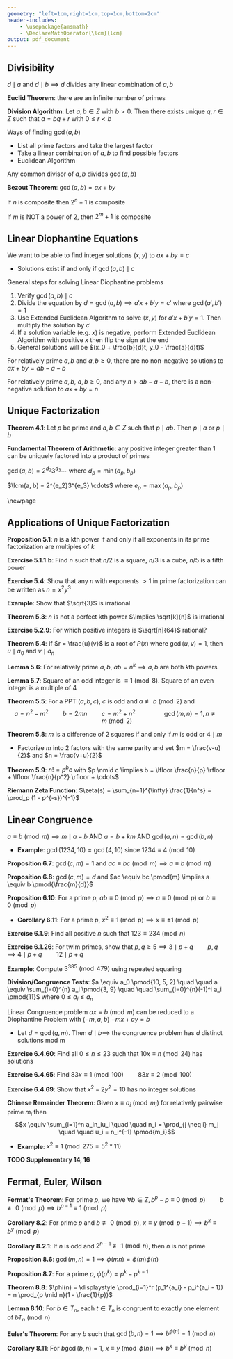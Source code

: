 ```yaml
---
geometry: "left=1cm,right=1cm,top=1cm,bottom=2cm"
header-includes:
    - \usepackage{amsmath}
    - \DeclareMathOperator{\lcm}{lcm}
output: pdf_document
---
```


## Divisibility

$d \mid a$ and $d \mid b \implies d$ divides any linear combination of $a, b$

**Euclid Theorem**: there are an infinite number of primes

**Division Algorithm**: Let $a, b \in Z$ with $b > 0$. Then there exists unique $q, r \in Z$ such that $a = bq + r$ with $0 \leq r < b$

Ways of finding $\gcd(a, b)$

- List all prime factors and take the largest factor
- Take a linear combination of $a, b$ to find possible factors
- Euclidean Algorithm

Any common divisor of $a, b$ divides $\gcd(a, b)$

**Bezout Theorem**: $\gcd(a, b) = ax + by$

If $n$ is composite then $2^n - 1$ is composite

If $m$ is NOT a power of $2$, then $2^m + 1$ is composite

## Linear Diophantine Equations

We want to be able to find integer solutions $(x, y)$ to $ax + by = c$

- Solutions exist if and only if $\gcd(a, b) \mid c$

General steps for solving Linear Diophantine problems

1. Verify $\gcd(a, b) \mid c$
2. Divide the equation by $d = \gcd(a, b) \implies a'x + b' y = c'$ where $\gcd(a', b') = 1$
3. Use Extended Euclidean Algorithm to solve $(x, y)$ for $a'x + b'y = 1$. Then multiply the solution by $c'$
4. If a solution variable (e.g. $x$) is negative, perform Extended Euclidean Algorithm with positive $x$ then flip the sign at the end
5. General solutions will be $(x_0 + \frac{b}{d}t, y_0 - \frac{a}{d}t)$

For relatively prime $a,b$ and $a, b \geq 0$, there are no non-negative solutions to $ax + by = ab - a - b$

For relatively prime $a,b$, $a, b \geq 0$, and any $n > ab - a - b$, there is a non-negative solution to $ax + by = n$

## Unique Factorization

**Theorem 4.1**: Let $p$ be prime and $a,b \in Z$ such that $p \mid ab$. Then $p \mid a$ or $p \mid b$

**Fundamental Theorem of Arithmetic**: any positive integer greater than $1$ can be uniquely factored into a product of primes

$\gcd(a, b) = 2^{d_2}3^{d_3} \cdots$ where $d_p = \min(a_p, b_p)$

$\lcm(a, b) = 2^{e_2}3^{e_3} \cdots$ where $e_p = \max(a_p, b_p)$

\newpage

## Applications of Unique Factorization

**Proposition 5.1**: $n$ is a kth power if and only if all exponents in its prime factorization are multiples of $k$

**Exercise 5.1.1.b**: Find $n$ such that $n/2$ is a square, $n/3$ is a cube, $n/5$ is a fifth power

**Exercise 5.4**: Show that any $n$ with exponents $>1$ in prime factorization can be written as $n = x^2 y^3$

**Example**: Show that $\sqrt{3}$ is irrational

**Theorem 5.3**: $n$ is not a perfect kth power $\implies \sqrt[k]{n}$ is irrational

**Exercise 5.2.9**: For which positive integers is $\sqrt[n]{64}$ rational?

**Theorem 5.4**: If $r = \frac{u}{v}$ is a root of $P(x)$ where $\gcd(u, v) = 1$, then $u \mid a_0$ and $v \mid a_n$

**Lemma 5.6**: For relatively prime $a, b$, $ab = n^k \implies a, b$ are both $k$th powers

**Lemma 5.7**: Square of an odd integer is $\equiv 1 \pmod{8}$. Square of an even integer is a multiple of $4$

**Theorem 5.5**: For a PPT $(a, b, c)$, $c$ is odd and $a \not \equiv b \pmod{2}$ and
$$a = n^2 - m^2 \quad \quad b = 2mn \quad \quad c = m^2 + n^2 \quad \quad \quad \quad \gcd(m, n) = 1, n \not \equiv m \pmod{2}$$

**Theorem 5.8**: $m$ is a difference of 2 squares if and only if $m$ is odd or $4 \mid m$

- Factorize $m$ into $2$ factors with the same parity and set $m = \frac{v-u}{2}$ and $n = \frac{v+u}{2}$

**Theorem 5.9**: $n! = p^b c$ with $p \nmid c \implies b = \lfloor \frac{n}{p} \rfloor + \lfloor \frac{n}{p^2} \rfloor + \cdots$

**Riemann Zeta Function**: $\zeta(s) = \sum_{n=1}^{\infty} \frac{1}{n^s} = \prod_p (1 - p^{-s})^{-1}$

## Linear Congruence

$a \equiv b \pmod{m} \implies m \mid a - b$ AND $a = b + km$ AND $\gcd(a, n) = \gcd(b, n)$

- **Example**: $\gcd(1234, 10) = \gcd(4, 10)$ since $1234 \equiv 4 \pmod{10}$

**Proposition 6.7**: $\gcd(c, m) = 1$ and $ac \equiv bc \pmod{m} \implies a \equiv b \pmod{m}$

**Proposition 6.8**: $\gcd(c, m) = d$ and $ac \equiv bc \pmod{m} \implies a \equiv b \pmod{\frac{m}{d}}$

**Proposition 6.10**: For a prime $p$, $ab \equiv 0 \pmod{p} \implies a \equiv 0 \pmod{p}$ or $b \equiv 0 \pmod{p}$

- **Corollary 6.11**: For a prime $p$, $x^2 \equiv 1 \pmod{p} \implies x \equiv \pm 1 \pmod{p}$

**Exercise 6.1.9**: Find all positive $n$ such that $123 \equiv 234 \pmod{n}$

**Exercise 6.1.26**: For twim primes, show that $p, q \geq 5 \implies 3 \mid p + q \quad \quad p, q \implies 4 \mid p + q \quad \quad 12 \mid p + q$

**Example**: Compute $3^{385} \pmod{479}$ using repeated squaring

**Division/Congruence Tests**: $a \equiv a_0 \pmod{10, 5, 2} \quad \quad a \equiv \sum_{i=0}^{n} a_i \pmod{3, 9} \quad \quad \sum_{i=0}^{n}(-1)^i a_i \pmod{11}$ where $0 \leq a_i \leq a_n$

Linear Congruence problem $ax \equiv b \pmod{m}$ can be reduced to a Diophantine Problem with $(-m, a, b)$ $-mx + ay = b$

- Let $d = \gcd(g, m)$. Then $d \mid b \implies$ the congruence problem has $d$ distinct solutions mod m

**Exercise 6.4.60**: Find all $0 \leq n \leq 23$ such that $10 x \equiv n \pmod{24}$ has solutions

**Exercise 6.4.65**: Find $83 x \equiv 1 \pmod{100} \quad \quad 83 x \equiv 2 \pmod{100}$

**Exercise 6.4.69**: Show that $x^2 - 2y^2 = 10$ has no integer solutions

**Chinese Remainder Theorem**: Given $x \equiv a_i \pmod{m_i}$ for relatively pairwise prime $m_i$ then
$$x \equiv \sum_{i=1}^n a_in_iu_i \quad \quad n_i = \prod_{j \neq i} m_j \quad \quad u_i = n_i^{-1} \pmod{m_i}$$

- **Example**: $x^2 \equiv 1 \pmod{275 = 5^2 * 11}$

**TODO Supplementary 14, 16**

## Fermat, Euler, Wilson

**Fermat's Theorem**: For prime $p$, we have $\forall b \in Z, b^p - p \equiv 0 \pmod{p} \quad \quad b \not \equiv 0 \pmod{p} \implies b^{p-1} \equiv 1 \pmod{p}$

**Corollary 8.2**: For prime $p$ and $b \not \equiv 0 \pmod{p}$, $x \equiv y \pmod{p-1} \implies b^x \equiv b^y \pmod{p}$

**Corollary 8.2.1**: If $n$ is odd and $2^{n-1} \not \equiv 1 \pmod{n}$, then $n$ is not prime

**Proposition 8.6**: $\gcd(m, n) = 1 \implies \phi(mn) = \phi(m) \phi(n)$

**Proposition 8.7**: For a prime $p$, $\phi(p^k) = p^k - p^{k-1}$

**Theorem 8.8**: $\phi(n) = \displaystyle \prod_{i=1}^r (p_1^{a_i} - p_i^{a_i - 1}) = n \prod_{p \mid n}(1 - \frac{1}{p})$

**Lemma 8.10**: For $b \in T_n$, each $t \in T_n$ is congruent to exactly one element of $bT_n \pmod{n}$

**Euler's Theorem**: For any $b$ such that $\gcd(b, n) = 1 \implies b^{\phi(n)} = 1 \pmod{n}$

**Corollary 8.11**: For $b \gcd(b, n) = 1$, $x \equiv y \pmod{\phi(n)} \implies b^x \equiv b^y \pmod{n}$
